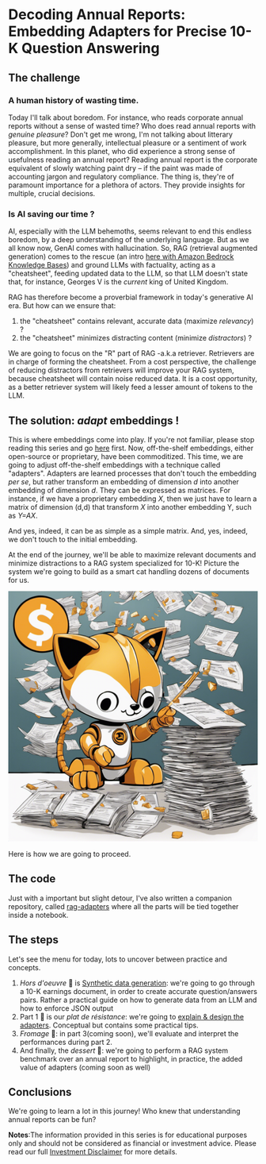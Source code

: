 # Decoding Annual Reports: Embedding Adapters for Precise 10-K Question Answering

## The challenge


### A human history of wasting time.

Today I'll talk about boredom. For instance, who reads corporate annual reports without a sense of wasted time? Who does read annual reports with _genuine pleasure_? Don't get me wrong, I'm not talking about litterary pleasure, but more generally, intellectual pleasure or a sentiment of work accomplishment. In this planet, who did experience a strong sense of usefulness reading an annual report? Reading annual report is the corporate equivalent of slowly watching paint dry – if the paint was made of accounting jargon and regulatory compliance. The thing is, they're of paramount importance for a plethora of actors. They provide insights for multiple, crucial decisions.


### Is AI saving our time ?

AI, especially with the LLM behemoths, seems relevant to end this endless boredom, by a deep understanding of the underlying language. But as we all know now, GenAI comes with hallucination. So, RAG (retrieval augmented generation) comes to the rescue (an intro [here with Amazon Bedrock Knowledge Bases](https://mnemlaghi.github.io/cloud-embeddings/part-four-store)) and ground LLMs with factuality, acting as a "cheatsheet", feeding updated data to the LLM, so that LLM doesn't state that, for instance, Georges V is the *current* king of United Kingdom.

RAG has therefore become a proverbial framework in today's generative AI era. But how can we ensure that:
1. the "cheatsheet" contains relevant, accurate data (maximize *relevancy*) ?
2. the "cheatsheet" minimizes distracting content  (minimize *distractors*) ?

We are going to focus on the "R" part of RAG -a.k.a retriever. Retrievers are in charge of forming the cheatsheet. From a cost perspective, the challenge of reducing distractors from retrievers will improve your RAG system, because cheatsheet will contain noise reduced data. It is a cost opportunity, as a better retriever system will likely feed a lesser amount of tokens to the LLM.


## The solution: _adapt_ embeddings !

This is where embeddings come into play. If you're not familiar, please stop reading this series and go [here](https://mnemlaghi.github.io/cloud-embeddings/) first. Now, off-the-shelf embeddings, either open-source or proprietary, have been commoditized. This time, we are going to adjust off-the-shelf embeddings with a technique called "adapters".  Adapters are learned processes that don't touch the embedding *per se*, but rather transform an embedding of dimension _d_ into another embedding of dimension _d_. They can be expressed as matrices. For instance, if we have a proprietary embedding _X_, then we just have to learn a matrix of dimension (d,d) that transform _X_ into another embedding Y, such as _Y=AX_.

And yes, indeed, it can be as simple as a simple matrix. And, yes, indeed, we don't touch to the initial embedding.

At the end of the journey, we'll be able to maximize relevant documents and minimize distractions to a  RAG system specialized for 10-K! Picture the system we're going to build as a smart cat handling dozens of documents for us.


![Your cat robot](catrobot.png)


Here is how we are going to proceed.


## The code

Just with a important but slight detour, I've also written a companion repository, called [rag-adapters](https://github.com/mNemlaghi/rag-adapters) where all the parts will be tied together inside a notebook.


## The steps

Let's see the menu for today, lots to uncover between practice and concepts. 

1. _Hors d'oeuvre_ 🥗 is [Synthetic data generation](toto): we're going to go through a 10-K earnings document, in order to create accurate question/answers pairs. Rather a practical guide on how to generate data from an LLM and how to enforce JSON output
2. Part 1 🥘 is our *plat de résistance*: we're going to [explain & design the adapters](toto). Conceptual but contains some practical tips.
3. _Fromage_  🧀: in part 3(coming soon), we'll evaluate and interpret the performances during part 2. 
4. And finally, the  _dessert_ 🍰:  we're going to perform a RAG system benchmark over an annual report to highlight, in practice, the added value of adapters (coming soon as well)


## Conclusions

We're going to learn a lot in this journey! Who knew that understanding annual reports can be fun?


__Notes__:The information provided in this series is for educational purposes only and should not be considered as financial or investment advice. Please read our full [Investment Disclaimer](diclaimer) for more details.